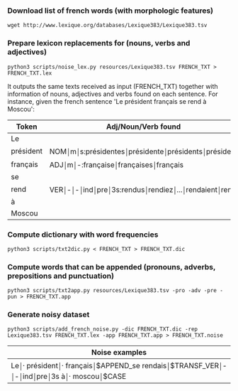 ### Download list of french words (with morphologic features)
`wget http://www.lexique.org/databases/Lexique383/Lexique383.tsv`

### Prepare lexicon replacements for (nouns, verbs and adjectives)
`python3 scripts/noise_lex.py resources/Lexique383.tsv FRENCH_TXT > FRENCH_TXT.lex`

It outputs the same texts received as input (FRENCH_TXT) together with information of nouns, adjectives and verbs found on each sentence. For instance, given the french sentence 'Le président français se rend à Moscou':

Token | Adj/Noun/Verb found
------|-------
Le    |
président | NOM￨m￨s:présidentes￨présidente￨présidents￨président
français | ADJ￨m￨-:française￨françaises￨français
se |
rend | VER￨-￨-￨ind￨pre￨3s:rendus￨rendiez￨...￨rendaient￨rend
à |
Moscou |

### Compute dictionary with word frequencies
`python3 scripts/txt2dic.py < FRENCH_TXT > FRENCH_TXT.dic`

### Compute words that can be appended (pronouns, adverbs, prepositions and punctuation)
`python3 scripts/txt2app.py resources/Lexique383.tsv -pro -adv -pre -pun > FRENCH_TXT.app`

### Generate noisy dataset
```
python3 scripts/add_french_noise.py -dic FRENCH_TXT.dic -rep Lexique383.tsv FRENCH_TXT.lex -app FRENCH_TXT.app > FRENCH_TXT.noise
```

Noise examples |
-------------- |
Le￨· président￨· français￨\$APPEND_se rendais￨\$TRANSF\_VER￨-￨-￨ind￨pre￨3s à￨· moscou￨\$CASE |
